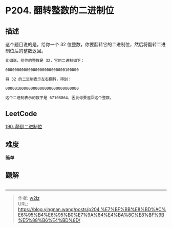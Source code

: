 # P204. 翻转整数的二进制位


<!--more-->

## 描述

这个题目说的是，给你一个 32 位整数，你要翻转它的二进制位，然后将翻转二进制位后的整数返回。

```markdown
比如说，给你的整数是 32，它的二进制如下：

00000000000000000000000000100000

将 32 的二进制表示左右翻转，得到：

00000100000000000000000000000000

这个二进制表示的数字是 67108864，因此你要返回这个整数。
```

## LeetCode

[190. 颠倒二进制位](https://leetcode.cn/problems/reverse-bits/description/)

## 难度

**简单**

## 题解

```java

```


---

> 作者: [w2lz](https://github.com/w2lz)  
> URL: https://blog.yingnan.wang/posts/p204.%E7%BF%BB%E8%BD%AC%E6%95%B4%E6%95%B0%E7%9A%84%E4%BA%8C%E8%BF%9B%E5%88%B6%E4%BD%8D/  

